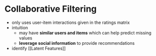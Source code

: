 # Collaborative Filtering
- only uses user-item interactions given in the ratings matrix
- intuition
	- may have **similar users and items** which can help predict missing values
	- **leverage social information** to provide recommendations
- identify [[Latent Features]]

```